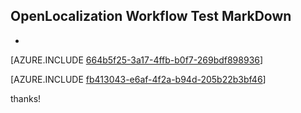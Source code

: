 ## OpenLocalization Workflow Test MarkDown
* 

[AZURE.INCLUDE [664b5f25-3a17-4ffb-b0f7-269bdf898936](calleeMd1.md)]



[AZURE.INCLUDE [fb413043-e6af-4f2a-b94d-205b22b3bf46](calleeMd2.md)]

 
thanks!